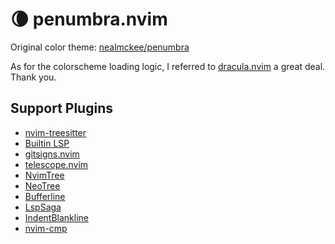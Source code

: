 # 🌘 penumbra.nvim

Original color theme: [nealmckee/penumbra](https://github.com/nealmckee/penumbra)

As for the colorscheme loading logic, I referred to [dracula.nvim](https://github.com/Mofiqul/dracula.nvim) a great deal.
Thank you.

## Support Plugins

- [nvim-treesitter](https://nvim-treesitter/nvim-treesitter)
- [Builtin LSP](https://neovim/nvim-lspconfig)
- [gitsigns.nvim](https://github.com/lewis6991/gitsigns.nvim)
- [telescope.nvim](https://github.com/nvim-telescope/telescope.nvim)
- [NvimTree](https://github.com/nvim-tree/nvim-tree.lua)
- [NeoTree](https://github.com/nvim-neo-tree/neo-tree.nvim)
- [Bufferline](https://github.com/akinsho/nvim-bufferline.lua)
- [LspSaga](https://github.com/glepnir/lspsaga.nvim)
- [IndentBlankline](https://github.com/lukas-reineke/indent-blankline.nvim)
- [nvim-cmp](https://github.com/hrsh7th/nvim-cmp)
